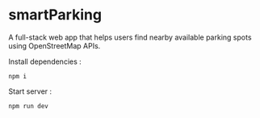 # smartParking
A full-stack web app that helps users find nearby available parking spots using OpenStreetMap APIs.

Install dependencies : 

    npm i


Start server : 

    npm run dev
